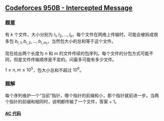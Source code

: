 ## [Codeforces 950B - Intercepted Message](http://codeforces.com/problemset/problem/950/B)

### 题意

有 $k$ 个文件，大小分别为 $l_1, l_2, \dots, l_k$。每个文件在网络上传输时，可能会被拆成很多包 $b_{i, 1}, b_{i, 2}, \dots, b_{i, m_i}$，当然包大小的总和等于这个文件。

现在给出两个长度为 $n$ 和 $m$ 的文件传续的包序列。每个文件的分包方式可能不同，但是文件传输顺序是不变的。问最多可能有多少文件。

$1 \le n, m \le 10^5$，包大小总和不超过 $10^6$。

### 题解

每个序列维护一个“当前”指针，哪个指针的前缀和小，那个指针就前进一步。当两个指针的前缀和相同时，说明都传输了一个文件，答案 + 1。

#### [AC 代码](https://github.com/TsReaper/Competitive-Programming/blob/master/codeforces/950B/sol.c)
